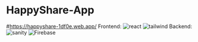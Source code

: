 # HappyShare-App
#https://happyshare-1df0e.web.app/
Frontend:
![react](https://user-images.githubusercontent.com/94031657/215967884-8262e1c9-4a3b-4dae-9ff0-76cf2a12ed72.png)
![tailwind](https://user-images.githubusercontent.com/94031657/215968146-5cea3403-557a-45a0-be1d-cb26698c49bd.png)
Backend:
![sanity](https://user-images.githubusercontent.com/94031657/215968287-dd8f7f72-37c8-47f9-b673-c67cdf6ca457.png)
![Firebase](https://user-images.githubusercontent.com/94031657/215968343-734f9c52-8fa4-467c-8147-631fc26514ca.png)





